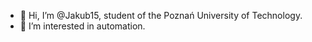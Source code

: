 - 👋 Hi, I’m @Jakub15, student of the Poznań University of Technology.
- 👀 I’m interested in automation.


<!---
Jakub15/Jakub15 is a ✨ special ✨ repository because its `README.md` (this file) appears on your GitHub profile.
You can click the Preview link to take a look at your changes.
--->

